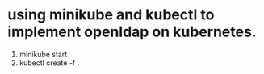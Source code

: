 # using minikube and kubectl to implement openldap on kubernetes.
1. minikube start
2. kubectl create -f .

